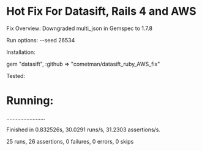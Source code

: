 Hot Fix For Datasift, Rails 4 and AWS
=====================

Fix Overview: Downgraded multi_json in Gemspec to 1.7.8


Run options: --seed 26534


Installation:

gem "datasift", :github => "cometman/datasift_ruby_AWS_fix"

Tested:
# Running:

.........................

Finished in 0.832526s, 30.0291 runs/s, 31.2303 assertions/s.

25 runs, 26 assertions, 0 failures, 0 errors, 0 skips
